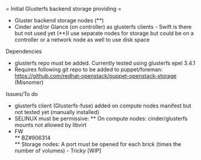 = Initial Glusterfs backend storage providing =
* Gluster backend storage nodes (**)
* Cinder and/or Glance (on controller) as glusterfs clients - Swift is there but not used yet
(**)I use separate nodes for storage but could be on a controller or a network node as well to use disk space

Dependencies
* glusterfs repo must be added. Currently tested using glusterfs epel 3.4.1
* Requires following git repo to be added to puppet/foreman: https://github.com/redhat-openstack/puppet-openstack-storage (Misnomer)

Issues/To do

* glusterfs client (Glusterfs-fuse) added on compute nodes manifest but not tested yet (manually installed)
* SELINUX must be permissive:
** On compute nodes: cinder/glusterfs mounts not allowed by libvirt  
* FW  
** BZ#906314  
** Storage nodes: A port must be opened for each brick (times the number of volumes) - Tricky [WIP]


